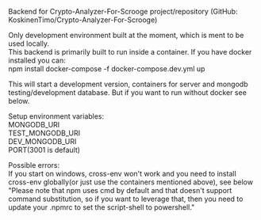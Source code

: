 Backend for Crypto-Analyzer-For-Scrooge project/repository (GitHub: KoskinenTimo/Crypto-Analyzer-For-Scrooge)

Only development environment built at the moment, which is ment to be used locally.<br>
This backend is primarily built to run inside a container. If you have docker installed you can: <br>
npm install
docker-compose -f docker-compose.dev.yml up

This will start a development version, containers for server and mongodb testing/development database. But if you want to run without docker see below.

Setup environment variables:<br>
MONGODB_URI<br>
TEST_MONGODB_URI<br>
DEV_MONGODB_URI<br>
PORT(3001 is default)<br>

Possible errors:<br>
If you start on windows, cross-env won't work and you need to install cross-env globally(or just use the containers mentioned above), see below<br>
"Please note that npm uses cmd by default and that doesn't support command substitution, so if you want to leverage that, then you need to update your .npmrc to set the script-shell to powershell."